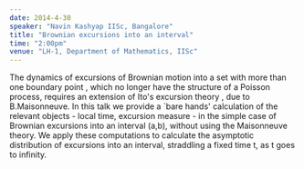 ```yaml
---
date: 2014-4-30
speaker: "Navin Kashyap IISc, Bangalore"
title: "Brownian excursions into an interval"
time: "2:00pm" 
venue: "LH-1, Department of Mathematics, IISc"
---
```

The dynamics of excursions of Brownian motion into a set with more than one boundary point , which no longer have the structure of a Poisson process, requires an extension of Ito's excursion theory , due to B.Maisonneuve. In this talk we provide a `bare hands' calculation of the relevant objects - local time, excursion measure - in the simple case of Brownian excursions into an interval (a,b), without using the Maisonneuve theory. We apply these computations to calculate the asymptotic distribution of excursions into an interval, straddling a fixed time t, as t goes to infinity.

